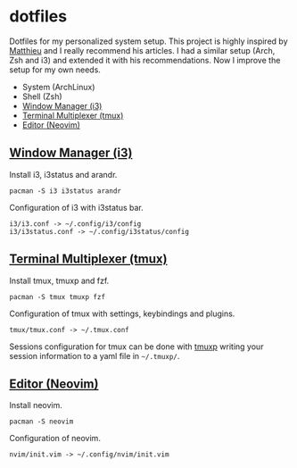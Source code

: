 # dotfiles

Dotfiles for my personalized system setup. This project is highly inspired by [Matthieu](https://thevaluable.dev/) and I really recommend his articles. I had a similar setup (Arch, Zsh and i3) and extended it with his recommendations. Now I improve the setup for my own needs.

- System (ArchLinux)
- Shell (Zsh)
- [Window Manager (i3)](#window-manager-(i3))
- [Terminal Multiplexer (tmux)](#terminal-multiplexer-(tmux))
- [Editor (Neovim)](#editor-(neovim))

## [Window Manager (i3)](https://i3wm.org/docs/userguide.html)

Install i3, i3status and arandr.

```
pacman -S i3 i3status arandr
```

Configuration of i3 with i3status bar.

```
i3/i3.conf -> ~/.config/i3/config
i3/i3status.conf -> ~/.config/i3status/config
```

## [Terminal Multiplexer (tmux)](https://github.com/tmux/tmux)

Install tmux, tmuxp and fzf.

```
pacman -S tmux tmuxp fzf
```

Configuration of tmux with settings, keybindings and plugins.

```
tmux/tmux.conf -> ~/.tmux.conf
```

Sessions configuration for tmux can be done with [tmuxp](https://tmuxp.git-pull.com/) writing your session information to a yaml file in `~/.tmuxp/`.

## [Editor (Neovim)](https://neovim.io/doc/)

Install neovim.

```
pacman -S neovim
```

Configuration of neovim.

```
nvim/init.vim -> ~/.config/nvim/init.vim
```
